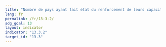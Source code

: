 ```yaml
---
title: "Nombre de pays ayant fait état du renforcement de leurs capacités institutionnelles, systémiques et individuelles pour favoriser les mesures d’adaptation et d’atténuation, le transfert de technologie et les activités en faveur du développement"
lang: fr
permalink: /fr/13-3-2/
sdg_goal: 13
layout: indicator
indicator: "13.3.2"
target_id: "13.3"
---
```


